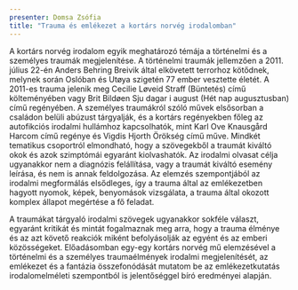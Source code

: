 ```yaml
---
presenter: Domsa Zsófia
title: "Trauma és emlékezet a kortárs norvég irodalomban"
---
```


A kortárs norvég irodalom egyik meghatározó témája a történelmi és a személyes traumák megjelenítése. A történelmi traumák jellemzően a 2011. július 22-én Anders Behring Breivik által elkövetett terrorhoz kötődnek, melynek során Oslóban és Utøya szigetén 77 ember vesztette életét. A 2011-es trauma jelenik meg Cecilie Løveid Straff (Büntetés) című költeményében vagy Brit Bildøen Sju dagar i august (Hét nap augusztusban) című regényében. A személyes traumákról szóló művek elsősorban a családon belüli abúzust tárgyalják, és a kortárs regényekben főleg az autofikciós irodalmi hullámhoz kapcsolhatók, mint Karl Ove Knausgård Harcom című regénye és Vigdis Hjorth Örökség című műve. Mindkét tematikus csoportról elmondható, hogy a szövegekből a traumát kiváltó okok és azok szimptómái egyaránt kiolvashatók. Az irodalmi olvasat célja ugyanakkor nem a diagnózis felállítása, vagy a traumát kiváltó esemény leírása, és nem is annak feldolgozása. Az elemzés szempontjából az irodalmi megformálás elsődleges, így a trauma által az emlékezetben hagyott nyomok, képek, benyomások vizsgálata, a trauma által okozott komplex állapot megértése a fő feladat.

A traumákat tárgyaló irodalmi szövegek ugyanakkor sokféle választ, egyaránt kritikát és mintát fogalmaznak meg arra, hogy a trauma élménye és az azt követő reakciók miként befolyásolják az egyént és az emberi közösségeket. Előadásomban egy-egy kortárs norvég mű elemzésével a történelmi és a személyes traumaélmények irodalmi megjelenítését, az emlékezet és a fantázia összefonódását mutatom be az emlékezetkutatás irodalomelméleti szempontból is jelentőséggel bíró eredményei alapján.
